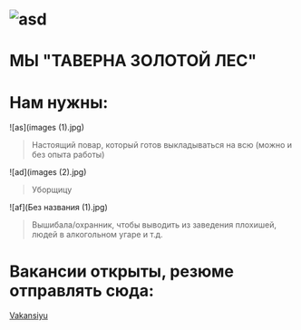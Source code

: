 # ![asd](Безымянный23.png)
# МЫ "ТАВЕРНА ЗОЛОТОЙ ЛЕС"

# Нам нужны:

![as](images (1).jpg)
>Настоящий повар, который готов выкладываться на всю (можно и без опыта работы) 

![ad](images (2).jpg)	
>Уборщицу

![af](Без названия (1).jpg) 

>Вышибала/охранник, чтобы выводить из заведения плохишей, людей в алкогольном угаре и т.д.

# Вакансии открыты, резюме отправлять сюда:

[Vakansiyu](Безымянный213)




